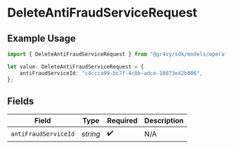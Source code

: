 # DeleteAntiFraudServiceRequest

## Example Usage

```typescript
import { DeleteAntiFraudServiceRequest } from "@gr4vy/sdk/models/operations";

let value: DeleteAntiFraudServiceRequest = {
    antiFraudServiceId: "c4ccca99-bc7f-4c0b-adce-10873e42b006",
};
```

## Fields

| Field                | Type                 | Required             | Description          |
| -------------------- | -------------------- | -------------------- | -------------------- |
| `antiFraudServiceId` | *string*             | :heavy_check_mark:   | N/A                  |